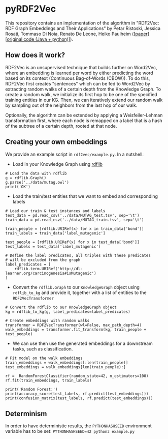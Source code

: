 # pyRDF2Vec

This repository contains an implementation of the algorithm in "RDF2Vec: RDF Graph Embeddings and Their Applications" by Petar Ristoski, Jessica Rosati, Tommaso Di Noia, Renato De Leone, Heiko Paulheim ([[paper]](http://semantic-web-journal.net/content/rdf2vec-rdf-graph-embeddings-and-their-applications-0) [[original code (Java + python)]](http://data.dws.informatik.uni-mannheim.de/rdf2vec/)).

## How does it work?

RDF2Vec is an unsupervised technique that builds further on Word2Vec, where an embedding is learned per word by either predicting the word based on its context (Continuous Bag-of-Words (CBOW)). To do this, RDF2Vec first creates "sentences" which can be fed to Word2Vec by extracting random walks of a certain depth from the Knowledge Graph. To create a random walk, we initialize its first hop to be one of the specified training entities in our KG. Then, we can iteratively extend our random walk by sampling out of the neighbors from the last hop of our walk.

Optionally, the algorithm can be extended by applying a Weisfeiler-Lehman transformation first, where each node is remapped on a label that is a hash of the subtree of a certain depth, rooted at that node.

## Creating your own embeddings

We provide an example script in `rdf2vec/example.py`. In a nutshell:
* Load in your Knowledge Graph using [rdflib](https://github.com/RDFLib/rdflib)
```python3
# Load the data with rdflib
g = rdflib.Graph()
g.parse('../data/mutag.owl')
print('OK')
```
* Load the train/test entities that we want to embed and corresponding labels
```python3
# Load our train & test instances and labels
test_data = pd.read_csv('../data/MUTAG_test.tsv', sep='\t')
train_data = pd.read_csv('../data/MUTAG_train.tsv', sep='\t')

train_people = [rdflib.URIRef(x) for x in train_data['bond']]
train_labels = train_data['label_mutagenic']

test_people = [rdflib.URIRef(x) for x in test_data['bond']]
test_labels = test_data['label_mutagenic']

# Define the label predicates, all triples with these predicates
# will be excluded from the graph
label_predicates = [
    rdflib.term.URIRef('http://dl-learner.org/carcinogenesis#isMutagenic')
]
```
* Convert the `rdflib.Graph` to our `KnowledgeGraph` object using `rdflib_to_kg` and provide it, together with a list of entities to the `RDF2VecTransformer`
```python3
# Convert the rdflib to our KnowledgeGraph object
kg = rdflib_to_kg(g, label_predicates=label_predicates)

# Create embeddings with random walks
transformer = RDF2VecTransformer(wl=False, max_path_depth=4)
walk_embeddings = transformer.fit_transform(kg, train_people + test_people)
```
* We can use then use the generated embeddings for a downstream tasks, such as classification.
```python3
# Fit model on the walk embeddings
train_embeddings = walk_embeddings[:len(train_people)]
test_embeddings = walk_embeddings[len(train_people):]

rf =  RandomForestClassifier(random_state=42, n_estimators=100)
rf.fit(train_embeddings, train_labels)

print('Random Forest:')
print(accuracy_score(test_labels, rf.predict(test_embeddings)))
print(confusion_matrix(test_labels, rf.predict(test_embeddings)))
```

## Determinism

In order to have deterministic results, the `PYTHONHASHSEED` environment variable has to be set: `PYTHONHASHSEED=42 python3 example.py`